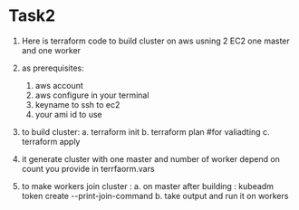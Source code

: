 # Task2

1. Here is terraform code to build cluster on aws usning 2 EC2 one master and one worker
2. as prerequisites:
    1. aws account
    2. aws configure in your terminal
    3. keyname to ssh to ec2
    4. your ami id to use
3. to build cluster:
    a. terraform init
    b. terraform plan #for valiadting
    c. terraform apply
    
4. it generate cluster with one master and number of worker depend on count you provide in terrfaorm.vars
5. to make workers join cluster :
    a. on master after building :  kubeadm token create --print-join-command
    b. take output and run it on workers

